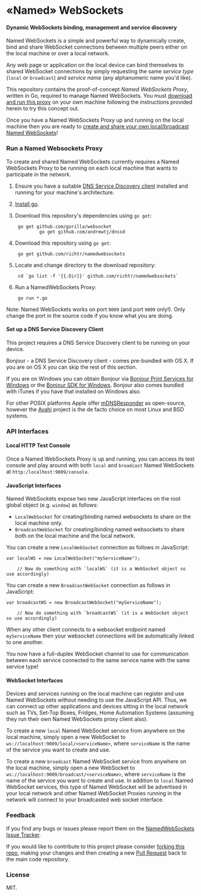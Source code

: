 «Named» WebSockets
===

#### Dynamic WebSockets binding, management and service discovery ####

Named WebSockets is a simple and powerful way to dynamically create, bind and share WebSocket connections between multiple peers either on the local machine or over a local network.

Any web page or application on the local device can bind themselves to shared WebSocket connections by simply requesting the same *service type* (`local` or `broadcast`) and *service name* (any alphanumeric name you'd like).

This repository contains the proof-of-concept _Named WebSockets Proxy_, written in Go, required to manage Named WebSockets. You must [download and run this proxy](#run-a-named-websockets-proxy) on your own machine following the instructions provided herein to try this concept out.

Once you have a Named WebSockets Proxy up and running on the local machine then you are ready to [create and share your own local/broadcast Named WebSockets](#api-interfaces)!

### Run a Named Websockets Proxy

To create and shared Named WebSockets currently requires a Named WebSockets Proxy to be running on each local machine that wants to participate in the network.

1. Ensure you have a suitable [DNS Service Discovery client](#set-up-a-dns-service-discovery-client) installed and running for your machine's architecture.

1. [Install go](http://golang.org/doc/install).

2. Download this repository's dependencies using `go get`:

        go get github.com/gorilla/websocket
				go get github.com/andrewtj/dnssd

2. Download this repository using `go get`:

        go get github.com/richtr/namedwebsockets

3. Locate and change directory to the download repository:

        cd `go list -f '{{.Dir}}' github.com/richtr/namedwebsockets`

5. Run a NamedWebSockets Proxy:

        go run *.go

Note: Named WebSockets works on port `9009` (and port `9009` only!). Only change the port in the source code if you know what you are doing.

#### Set up a DNS Service Discovery Client

This project requires a DNS Service Discovery client to be running on your device.

Bonjour - a DNS Service Discovery client - comes pre-bundled with OS X. If you are on OS X you can skip the rest of this section.

If you are on Windows you can obtain Bonjour via [Bonjour Print Services for Windows](http://support.apple.com/kb/dl999) or the [Bonjour SDK for Windows](https://developer.apple.com/bonjour/). Bonjour also comes bundled with iTunes if you have that installed on Windows also.

For other POSIX platforms Apple offer [mDNSResponder](http://opensource.apple.com/tarballs/mDNSResponder/) as open-source, however the [Avahi](http://www.avahi.org/) project is the de facto choice on most Linux and BSD systems.

### API Interfaces

#### Local HTTP Test Console

Once a Named WebSockets Proxy is up and running, you can access its test console and play around with both `local` and `broadcast` Named WebSockets at `http:/localhost:9009/console`.

#### JavaScript Interfaces

Named WebSockets expose two new JavaScript interfaces on the root global object (e.g. `window`) as follows:

* `LocalWebSocket` for creating/binding named websockets to share on the local machine only.
* `BroadcastWebSocket` for creating/binding named websockets to share both on the local machine and the local network.

You can create a new `LocalWebSocket` connection as follows in JavaScript:

    var localWS = new LocalWebSocket("myServiceName");

		// Now do something with `localWS` (it is a WebSocket object so use accordingly)

You can create a new `BroadcastWebSocket` connection as follows in JavaScript:

    var broadcastWS = new BroadcastWebSocket("myServiceName");

		// Now do something with `broadcastWS` (it is a WebSocket object so use accordingly)

When any other client connects to a websocket endpoint named `myServiceName` then your websocket connections will be automatically linked to one another.

You now have a full-duplex WebSocket channel to use for communication between each service connected to the same service name with the same service type!

#### WebSocket Interfaces

Devices and services running on the local machine can register and use Named WebSockets without needing to use the JavaScript API. Thus, we can connect up other applications and devices sitting in the local network such as TVs, Set-Top Boxes, Fridges, Home Automation Systems (assuming they run their own Named WebSockets proxy client also).

To create a new `local` Named WebSocket service from anywhere on the local machine, simply open a new WebSocket to `ws://localhost:9009/local/<serviceName>`, where `serviceName` is the name of the service you want to create and use.

To create a new `broadcast` Named WebSocket service from anywhere on the local machine, simply open a new WebSocket to `ws://localhost:9009/broadcast/<serviceName>`, where `serviceName` is the name of the service you want to create and use. In addition to `local` Named WebSocket services, this type of Named WebSocket will be advertised in your local network and other Named WebSocket Proxies running in the network will connect to your broadcasted web socket interface.

### Feedback

If you find any bugs or issues please report them on the [NamedWebSockets Issue Tracker](https://github.com/richtr/namedwebsockets/issues).

If you would like to contribute to this project please consider [forking this repo](https://github.com/richtr/namedwebsockets/fork), making your changes and then creating a new [Pull Request](https://github.com/richtr/namedwebsockets/pulls) back to the main code repository.

### License

MIT.
